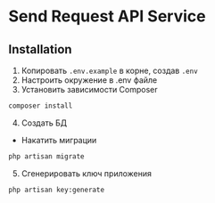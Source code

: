 # Send Request API Service

Installation
-
1. Копировать ``.env.example`` в корне, создав ``.env``
2. Настроить окружение в .env файле
3. Установить зависимости Composer
``` bash
composer install
```
4. Создать БД
- Накатить миграции
```bash
php artisan migrate
```
5. Сгенерировать ключ приложения
```bash
php artisan key:generate
```